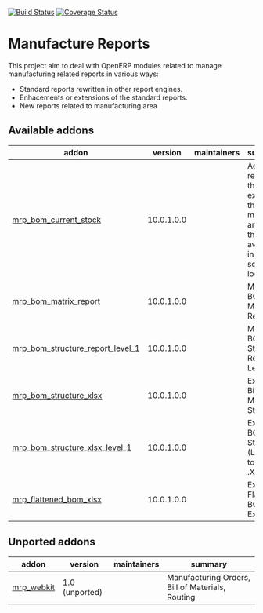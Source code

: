 [![Build Status](https://travis-ci.org/OCA/manufacture-reporting.svg?branch=10.0)](https://travis-ci.org/OCA/manufacture-reporting)
[![Coverage Status](https://coveralls.io/repos/OCA/manufacture-reporting/badge.png?branch=10.0)](https://coveralls.io/r/OCA/manufacture-reporting?branch=10.0)

Manufacture Reports
===================

This project aim to deal with OpenERP modules related to manage manufacturing related reports in various ways:

- Standard reports rewritten in other report engines.
- Enhacements or extensions of the standard reports.
- New reports related to manufacturing area

[//]: # (addons)

Available addons
----------------
addon | version | maintainers | summary
--- | --- | --- | ---
[mrp_bom_current_stock](mrp_bom_current_stock/) | 10.0.1.0.0 |  | Add a report that explodes the bill of materials and show the stock available in the source location.
[mrp_bom_matrix_report](mrp_bom_matrix_report/) | 10.0.1.0.0 |  | MRP BOM Matrix Report
[mrp_bom_structure_report_level_1](mrp_bom_structure_report_level_1/) | 10.0.1.0.0 |  | MRP BOM Structure Report Level 1
[mrp_bom_structure_xlsx](mrp_bom_structure_xlsx/) | 10.0.1.0.0 |  | Export Bill of Materials Structure
[mrp_bom_structure_xlsx_level_1](mrp_bom_structure_xlsx_level_1/) | 10.0.1.0.0 |  | Export BOM Structure (Level 1) to Excel .XLSX
[mrp_flattened_bom_xlsx](mrp_flattened_bom_xlsx/) | 10.0.1.0.0 |  | Export Flattened BOM to Excel


Unported addons
---------------
addon | version | maintainers | summary
--- | --- | --- | ---
[mrp_webkit](mrp_webkit/) | 1.0 (unported) |  | Manufacturing Orders, Bill of Materials, Routing

[//]: # (end addons)
